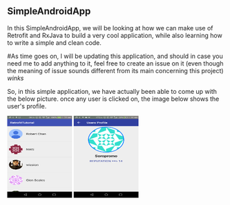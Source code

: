 ## SimpleAndroidApp
In this SimpleAndroidApp, we will be looking at how we can make use of Retrofit and RxJava to build a very cool application, while also learning how to write a simple and clean code.

#As time goes on, I will be updating this application, and should in case you need me to add anything to it, feel free to create an issue on it (even though the meaning of issue sounds different from its main concerning this project) *winks*

So, in this simple application, we have actually been able to come up with the below picture. once any user is clicked on, the image below shows the user's profile.

<img src="https://github.com/meshileya/SimpleAndroidApp/blob/master/finished_work.png" width="150" height="190">      <img src="https://github.com/meshileya/SimpleAndroidApp/blob/master/profile.png" width="150" height="190">

